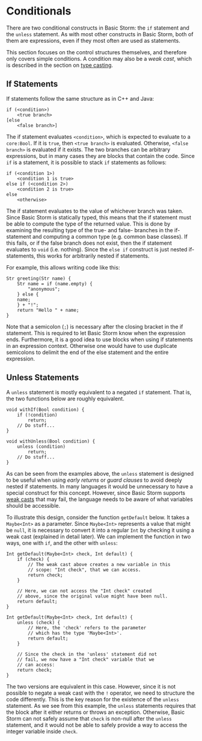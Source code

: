 Conditionals
============

There are two conditional constructs in Basic Storm: the `if` statement and the `unless` statement.
As with most other constructs in Basic Storm, both of them are expressions, even if they most often
are used as statements.

This section focuses on the control structures themselves, and therefore only covers simple
conditions. A condition may also be a *weak cast*, which is described in the section on [type
casting](md:Type_Conversions).

If Statements
-------------

If statements follow the same structure as in C++ and Java:

```
if (<condition>)
    <true branch>
[else
    <false branch>]
```

The if statement evaluates `<condition>`, which is expected to evaluate to a `core:Bool`. If it is
`true`, then `<true branch>` is evaluated. Otherwise, `<false branch>` is evaluated if it exists.
The two branches can be arbitrary expressions, but in many cases they are blocks that contain the
code. Since `if` is a statement, it is possible to stack `if` statements as follows:

```
if (<condition 1>)
    <condition 1 is true>
else if (<condition 2>)
    <condition 2 is true>
else
    <otherwise>
```


The if statement evaluates to the value of whichever branch was taken. Since Basic Storm is
statically typed, this means that the if statement must be able to compute the type of the returned
value. This is done by examining the resulting type of the true- and false- branches in the
if-statement and computing a common type (e.g. common base classes). If this fails, or if the false
branch does not exist, then the if statement evaluates to `void` (i.e. nothing). Since the `else if`
construct is just nested if-statements, this works for arbitrarily nested if statements.

For example, this allows writing code like this:

```bs
Str greeting(Str name) {
    Str name = if (name.empty) {
        "anonymous";
    } else {
	name;
    } + "!";
    return "Hello " + name;
}
```

Note that a semicolon (`;`) is necessary after the closing bracket in the if statement. This is
required to let Basic Storm know when the expression ends. Furthermore, it is a good idea to use
blocks when using if statements in an expression context. Otherwise one would have to use duplicate
semicolons to delimit the end of the else statement and the entire expression.


Unless Statements
-----------------

A `unless` statement is mostly equivalent to a negated `if` statement. That is, the two functions
below are roughly equivalent.

```bs
void withIf(Bool condition) {
    if (!condition)
        return;
    // Do stuff...
}

void withUnless(Bool condition) {
    unless (condition)
        return;
    // Do stuff...
}
```

As can be seen from the examples above, the `unless` statement is designed to be useful when using
*early returns* or *guard clauses* to avoid deeply nested if statements. In many languages it would
be unnecessary to have a special construct for this concept. However, since Basic Storm supports
[weak casts](md:Type_Casting) that may fail, the language needs to be aware of what variables should
be accessible.

To illustrate this design, consider the function `getDefault` below. It takes a `Maybe<Int>` as a
parameter. Since `Maybe<Int>` represents a value that might be `null`, it is necessary to convert it
into a regular `Int` by checking it using a weak cast (explained in detail later). We can implement
the function in two ways, one with `if`, and the other with `unless`:

```bs
Int getDefault(Maybe<Int> check, Int default) {
    if (check) {
        // The weak cast above creates a new variable in this
        // scope: "Int check", that we can access.
        return check;
    }

    // Here, we can not access the "Int check" created
    // above, since the original value might have been null.
    return default;
}
```

```bs
Int getDefault(Maybe<Int> check, Int default) {
    unless (check) {
        // Here, the 'check' refers to the parameter
        // which has the type 'Maybe<Int>'.
        return default;
    }

    // Since the check in the 'unless' statement did not
    // fail, we now have a "Int check" variable that we
    // can access:
    return check;
}
```

The two versions are equivalent in this case. However, since it is not possible to negate a weak
cast with the `!` operator, we need to structure the code differently. This is the key reason for
the existence of the `unless` statement. As we see from this example, the `unless` statements
requires that the block after it either returns or throws an exception. Otherwise, Basic Storm can
not safely assume that `check` is non-null after the `unless` statement, and it would not be able to
safely provide a way to access the integer variable inside `check`.

